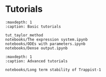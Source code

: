 # Tutorials

```{toctree}
:maxdepth: 1
:caption: Basic tutorials

tut_taylor_method
notebooks/The expression system.ipynb
notebooks/ODEs with parameters.ipynb
notebooks/Dense output.ipynb
```

```{toctree}
:maxdepth: 1
:caption: Advanced tutorials

notebooks/Long term stability of Trappist-1
```

